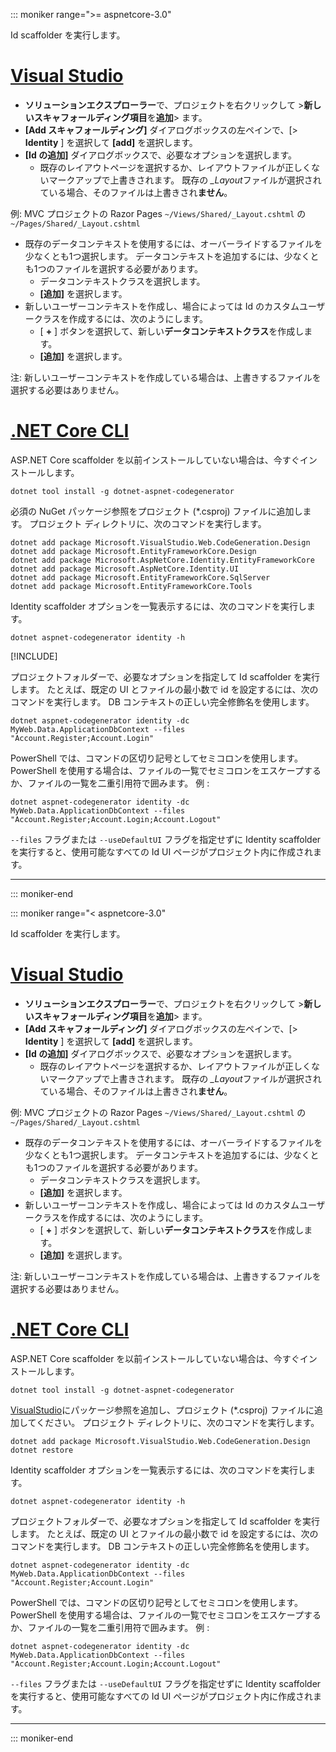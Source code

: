 ::: moniker range=">= aspnetcore-3.0"

Id scaffolder を実行します。

# <a name="visual-studio"></a>[Visual Studio](#tab/visual-studio)

* **ソリューションエクスプローラー**で、プロジェクトを右クリックして >**新しいスキャフォールディング項目**を**追加**> ます。
* **[Add スキャフォールディング]** ダイアログボックスの左ペインで、[> **Identity** ] を選択して **[add]** を選択します。
* **[Id の追加]** ダイアログボックスで、必要なオプションを選択します。
  * 既存のレイアウトページを選択するか、レイアウトファイルが正しくないマークアップで上書きされます。 既存の *\_Layout*ファイルが選択されている場合、そのファイルは上書きされ**ません**。

 例: MVC プロジェクトの Razor Pages `~/Views/Shared/_Layout.cshtml` の `~/Pages/Shared/_Layout.cshtml`
* 既存のデータコンテキストを使用するには、オーバーライドするファイルを少なくとも1つ選択します。 データコンテキストを追加するには、少なくとも1つのファイルを選択する必要があります。
  * データコンテキストクラスを選択します。
  * **[追加]** を選択します。
* 新しいユーザーコンテキストを作成し、場合によっては Id のカスタムユーザークラスを作成するには、次のようにします。
  * [ **+** ] ボタンを選択して、新しい**データコンテキストクラス**を作成します。
  * **[追加]** を選択します。

注: 新しいユーザーコンテキストを作成している場合は、上書きするファイルを選択する必要はありません。

# <a name="net-core-cli"></a>[.NET Core CLI](#tab/netcore-cli)

ASP.NET Core scaffolder を以前インストールしていない場合は、今すぐインストールします。

```dotnetcli
dotnet tool install -g dotnet-aspnet-codegenerator
```

必須の NuGet パッケージ参照をプロジェクト (\*.csproj) ファイルに追加します。 プロジェクト ディレクトリに、次のコマンドを実行します。

```dotnetcli
dotnet add package Microsoft.VisualStudio.Web.CodeGeneration.Design
dotnet add package Microsoft.EntityFrameworkCore.Design
dotnet add package Microsoft.AspNetCore.Identity.EntityFrameworkCore
dotnet add package Microsoft.AspNetCore.Identity.UI
dotnet add package Microsoft.EntityFrameworkCore.SqlServer
dotnet add package Microsoft.EntityFrameworkCore.Tools
```

Identity scaffolder オプションを一覧表示するには、次のコマンドを実行します。

```dotnetcli
dotnet aspnet-codegenerator identity -h
```

[!INCLUDE[](~/includes/scaffoldTFM.md)]

プロジェクトフォルダーで、必要なオプションを指定して Id scaffolder を実行します。 たとえば、既定の UI とファイルの最小数で id を設定するには、次のコマンドを実行します。 DB コンテキストの正しい完全修飾名を使用します。

```dotnetcli
dotnet aspnet-codegenerator identity -dc MyWeb.Data.ApplicationDbContext --files "Account.Register;Account.Login"
```

PowerShell では、コマンドの区切り記号としてセミコロンを使用します。 PowerShell を使用する場合は、ファイルの一覧でセミコロンをエスケープするか、ファイルの一覧を二重引用符で囲みます。 例 :

```dotnetcli
dotnet aspnet-codegenerator identity -dc MyWeb.Data.ApplicationDbContext --files "Account.Register;Account.Login;Account.Logout"
```

`--files` フラグまたは `--useDefaultUI` フラグを指定せずに Identity scaffolder を実行すると、使用可能なすべての Id UI ページがプロジェクト内に作成されます。

---

::: moniker-end

::: moniker range="< aspnetcore-3.0"

Id scaffolder を実行します。

# <a name="visual-studio"></a>[Visual Studio](#tab/visual-studio)

* **ソリューションエクスプローラー**で、プロジェクトを右クリックして >**新しいスキャフォールディング項目**を**追加**> ます。
* **[Add スキャフォールディング]** ダイアログボックスの左ペインで、[> **Identity** ] を選択して **[add]** を選択します。
* **[Id の追加]** ダイアログボックスで、必要なオプションを選択します。
  * 既存のレイアウトページを選択するか、レイアウトファイルが正しくないマークアップで上書きされます。 既存の *\_Layout*ファイルが選択されている場合、そのファイルは上書きされ**ません**。

 例: MVC プロジェクトの Razor Pages `~/Views/Shared/_Layout.cshtml` の `~/Pages/Shared/_Layout.cshtml`
* 既存のデータコンテキストを使用するには、オーバーライドするファイルを少なくとも1つ選択します。 データコンテキストを追加するには、少なくとも1つのファイルを選択する必要があります。
  * データコンテキストクラスを選択します。
  * **[追加]** を選択します。
* 新しいユーザーコンテキストを作成し、場合によっては Id のカスタムユーザークラスを作成するには、次のようにします。
  * [ **+** ] ボタンを選択して、新しい**データコンテキストクラス**を作成します。
  * **[追加]** を選択します。

注: 新しいユーザーコンテキストを作成している場合は、上書きするファイルを選択する必要はありません。

# <a name="net-core-cli"></a>[.NET Core CLI](#tab/netcore-cli)

ASP.NET Core scaffolder を以前インストールしていない場合は、今すぐインストールします。

```dotnetcli
dotnet tool install -g dotnet-aspnet-codegenerator
```

[VisualStudio](https://www.nuget.org/packages/Microsoft.VisualStudio.Web.CodeGeneration.Design/)にパッケージ参照を追加し、プロジェクト (\*.csproj) ファイルに追加してください。 プロジェクト ディレクトリに、次のコマンドを実行します。

```dotnetcli
dotnet add package Microsoft.VisualStudio.Web.CodeGeneration.Design
dotnet restore
```

Identity scaffolder オプションを一覧表示するには、次のコマンドを実行します。

```dotnetcli
dotnet aspnet-codegenerator identity -h
```

プロジェクトフォルダーで、必要なオプションを指定して Id scaffolder を実行します。 たとえば、既定の UI とファイルの最小数で id を設定するには、次のコマンドを実行します。 DB コンテキストの正しい完全修飾名を使用します。

```dotnetcli
dotnet aspnet-codegenerator identity -dc MyWeb.Data.ApplicationDbContext --files "Account.Register;Account.Login"
```

PowerShell では、コマンドの区切り記号としてセミコロンを使用します。 PowerShell を使用する場合は、ファイルの一覧でセミコロンをエスケープするか、ファイルの一覧を二重引用符で囲みます。 例 :

```dotnetcli
dotnet aspnet-codegenerator identity -dc MyWeb.Data.ApplicationDbContext --files "Account.Register;Account.Login;Account.Logout"
```

`--files` フラグまたは `--useDefaultUI` フラグを指定せずに Identity scaffolder を実行すると、使用可能なすべての Id UI ページがプロジェクト内に作成されます。

---

::: moniker-end